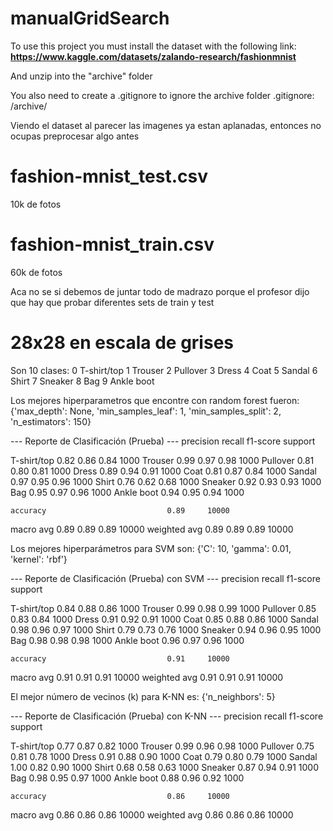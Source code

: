 # manualGridSearch

To use this project you must install the dataset with the following link:
__https://www.kaggle.com/datasets/zalando-research/fashionmnist__

And unzip into the "archive" folder

You also need to create a .gitignore to ignore the archive folder
.gitignore:
/archive/

Viendo el dataset al parecer las imagenes ya estan aplanadas, entonces no ocupas preprocesar algo antes
# fashion-mnist_test.csv 
10k de fotos
# fashion-mnist_train.csv
60k de fotos

Aca no se si debemos de juntar todo de madrazo porque el profesor dijo que hay que probar diferentes sets de train y test

# 28x28 en escala de grises
Son 10 clases:
0 	T-shirt/top
1 	Trouser
2 	Pullover
3 	Dress
4 	Coat
5 	Sandal
6 	Shirt
7 	Sneaker
8 	Bag
9 	Ankle boot


Los mejores hiperparametros que encontre con random forest fueron:
{'max_depth': None, 'min_samples_leaf': 1, 'min_samples_split': 2, 'n_estimators': 150}

--- Reporte de Clasificación (Prueba) ---
              precision    recall  f1-score   support

 T-shirt/top       0.82      0.86      0.84      1000
     Trouser       0.99      0.97      0.98      1000
    Pullover       0.81      0.80      0.81      1000
       Dress       0.89      0.94      0.91      1000
        Coat       0.81      0.87      0.84      1000
      Sandal       0.97      0.95      0.96      1000
       Shirt       0.76      0.62      0.68      1000
     Sneaker       0.92      0.93      0.93      1000
         Bag       0.95      0.97      0.96      1000
  Ankle boot       0.94      0.95      0.94      1000

    accuracy                           0.89     10000
   macro avg       0.89      0.89      0.89     10000
weighted avg       0.89      0.89      0.89     10000

Los mejores hiperparámetros para SVM son:
{'C': 10, 'gamma': 0.01, 'kernel': 'rbf'}

--- Reporte de Clasificación (Prueba) con SVM ---
              precision    recall  f1-score   support

 T-shirt/top       0.84      0.88      0.86      1000
     Trouser       0.99      0.98      0.99      1000
    Pullover       0.85      0.83      0.84      1000
       Dress       0.91      0.92      0.91      1000
        Coat       0.85      0.88      0.86      1000
      Sandal       0.98      0.96      0.97      1000
       Shirt       0.79      0.73      0.76      1000
     Sneaker       0.94      0.96      0.95      1000
         Bag       0.98      0.98      0.98      1000
  Ankle boot       0.96      0.97      0.96      1000

    accuracy                           0.91     10000
   macro avg       0.91      0.91      0.91     10000
weighted avg       0.91      0.91      0.91     10000


El mejor número de vecinos (k) para K-NN es:
{'n_neighbors': 5}

--- Reporte de Clasificación (Prueba) con K-NN ---
              precision    recall  f1-score   support

 T-shirt/top       0.77      0.87      0.82      1000
     Trouser       0.99      0.96      0.98      1000
    Pullover       0.75      0.81      0.78      1000
       Dress       0.91      0.88      0.90      1000
        Coat       0.79      0.80      0.79      1000
      Sandal       1.00      0.82      0.90      1000
       Shirt       0.68      0.58      0.63      1000
     Sneaker       0.87      0.94      0.91      1000
         Bag       0.98      0.95      0.97      1000
  Ankle boot       0.88      0.96      0.92      1000

    accuracy                           0.86     10000
   macro avg       0.86      0.86      0.86     10000
weighted avg       0.86      0.86      0.86     10000
